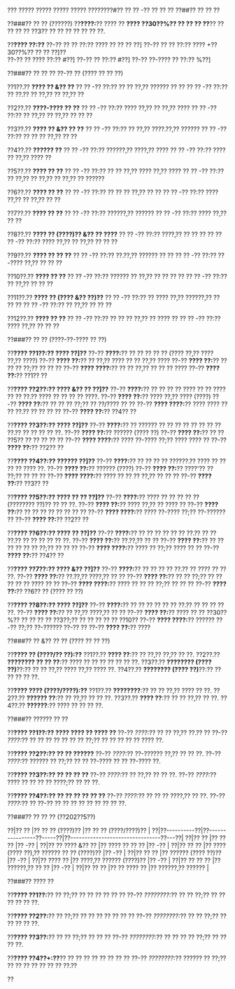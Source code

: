 ??? ????? ????? ????? ????? ????????#?? ?? ?? -?? ?? ?? ??
??##?? ?? ?? ??

??###?? ?? ?? (??????)
??**????:**?? ???? ?? **???? ??30??%?? ?? ?? ?? ??**?? ?? ?? ?? ?? ??3?? ?? ?? ?? ?? ?? ?? ??.

??**???? ??:??**
??-?? ?? ?? ??:?? ???? ?? ?? ?? ??]
??-?? ?? ?? ??:?? ???? +??30??%?? ?? ?? ??]??  
??-?? ?? ???? ??:?? #??]
??-?? ?? ??:?? #??]
??-?? ??-???? ?? ??:?? %??]

??###?? ?? ?? ?? ??-?? ?? (???? ?? ?? ??)

??1??.?? **???? ?? &?? ??**
??  ?? -?? ??:?? ?? ?? ??,?? ?????? ?? ??
??  ?? -?? ??:?? ?? ??.?? ?? ??,?? ?? ??,?? ??

??2??.?? **????-???? ?? ??**
??  ?? -?? ??:?? ???? ??,?? ?? ??,?? ????
??  ?? -?? ??:?? ?? ??,?? ?? ??,?? ?? ?? ??

??3??.?? **???? ?? &?? ?? ??**
??  ?? -?? ??:?? ?? ??,?? ????.??,?? ??????
??  ?? -?? ??:?? ?? ?? ?? ??,?? ?? ??

??4??.?? **?????? ??**
??  ?? -?? ??:?? ??????,?? ????,?? ????
??  ?? -?? ??:?? ???? ?? ??,?? ???? ??

??5??.?? **???? ?? ??**
??  ?? -?? ??:?? ?? ?? ??,?? ???? ??,?? ????
??  ?? -?? ??:?? ?? ??,?? ?? ??,?? ?? ??,?? ?? ??????

??6??.?? **???? ?? ??**
??  ?? -?? ??:?? ?? ?? ?? ??,?? ?? ??
??  ?? -?? ??:?? ???? ??,?? ?? ??,?? ?? ??

??7??.?? **???? ?? ??**
??  ?? -?? ??:?? ??????,?? ??????
??  ?? -?? ??:?? ???? ??,?? ?? ??

??8??.?? **???? ?? (????)?? &?? ?? ????**
??  ?? -?? ??:?? ????,?? ?? ?? ?? ??
??  ?? -?? ??:?? ???? ??,?? ?? ??,?? ?? ?? ??

??9??.?? **???? ?? ?? ??**
??  ?? -?? ??:?? ??.??,?? ?????? ?? ??
??  ?? -?? ??:?? ??-???? ??,?? ?? ?? ??

??10??.?? **???? ?? ??**
??   ?? -?? ??:?? ?????? ?? ??,?? ?? ?? ?? ??
??   ?? -?? ??:?? ?? ??,?? ?? ?? ??

??11??.?? **???? ?? (???? &?? ??)??**
??   ?? -?? ??:?? ?? ???? ??,?? ??????,?? ?? ?? ??
??   ?? -?? ??:?? ?? ??,?? ?? ?? ??

??12??.?? **???? ?? ??**
??   ?? -?? ??:?? ?? ?? ?? ??,?? ?? ???? ??
??   ?? -?? ??:?? ???? ??,?? ?? ?? ??

??###?? ?? ?? (????-??-???? ?? ??)

??**???? ??1??:?? ???? ??]??**
??-?? **????:**?? ?? ?? ?? ?? ?? (???? ??,?? ???? ??,?? ????)
??-?? **???? ??:**?? ?? ??,?? ???? ?? ?? ??,?? ????
??-?? **???? ??:**?? ?? ?? ?? ??;?? ?? ?? ??
??-?? **???? ????:**?? ?? ?? ??,?? ?? ?? ?? ????
??-?? **???? ??:**?? ??1?? ??

??**???? ??2??:?? ???? &?? ?? ??]??**
??-?? **????:**?? ?? ?? ?? ?? ???? ?? ?? ???? ?? ?? ??.?? ???? ?? ?? ?? ?? ????.
??-?? **???? ??:**?? ???? ??,?? ???? (????)
??-?? **???? ??:**?? ?? ?? ?? ??;?? ?? ??/???? ?? ??
??-?? **???? ????:**?? ???? ???? ?? ?? ??.?? ?? ?? ?? ??
??-?? **???? ??:**?? ??4?? ??

??**???? ??3??:?? ???? ??]??**
??-?? **????:**?? ?? ?????? ?? ?? ?? ?? ?? ?? ?? ?? ??.?? ?? ?? ?? ?? ??.
??-?? **???? ??:**?? ?????? (???? ??)
??-?? **???? ??:**?? ?? ?? ??5?? ?? ?? ?? ?? ??
??-?? **???? ????:**?? ???? ??-???? ??;?? ???? ???? ??
??-?? **???? ??:**?? ??2?? ??

??**???? ??4??:?? ?????? ??]??**
??-?? **????:**?? ?? ?? ?? ?? ??????.?? ???? ?? ?? ?? ?? ???? ??.
??-?? **???? ??:**?? ?????? (????)
??-?? **???? ??:**?? ????'?? ?? ??;?? ?? ?? ??
??-?? **???? ????:**?? ???? ?? ?? ?? ??,?? ?? ?? ??
??-?? **???? ??:**?? ??3?? ??

??**???? ??5??:?? ???? ?? ?? ??]??**
??-?? **????:**?? ???? ?? ?? ?? ?? ?? (???????? ??)?? ?? ?? ??.
??-?? **???? ??:**?? ???? ??,?? ?? ???? ??
??-?? **???? ??:**?? ?? ?? ?? ?? ?? ?? ?? ??
??-?? **???? ????:**?? ???? ??-???? ??;?? ??-?????? ??
??-?? **???? ??:**?? ??2?? ??

??**???? ??6??:?? ???? ?? ??]??**
??-?? **????:**?? ?? ?? ?? ?? ?? ?? ??.?? ?? ?? ??.?? ?? ?? ?? ?? ?? ??.
??-?? **???? ??:**?? ??.??,?? ?? ??
??-?? **???? ??:**?? ?? ?? ?? ?? ?? ?? ??;?? ?? ?? ??
??-?? **???? ????:**?? ???? ?? ??;?? ???? ?? ??
??-?? **???? ??:**?? ??4?? ??

??**???? ??7??:?? ???? &?? ??]??**
??-?? **????:**?? ?? ?? ?? ?? ??.?? ?? ???? ?? ?? ??.
??-?? **???? ??:**?? ??.??,?? ????,?? ?? ??
??-?? **???? ??:**?? ?? ?? ??;?? ?? ?? ?? ?? ?? ???? ?? ??
??-?? **???? ????:**?? ???? ?? ?? ?? ??;?? ?? ?? ??
??-?? **???? ??:**?? ??6?? ?? (???? ?? ??)

??**???? ??8??:?? ???? ??]??**
??-?? **????:**?? ?? ?? ?? ?? ?? ?? ??.?? ?? ?? ?? ?? ??.
??-?? **???? ??:**?? ?? ??,?? ????,?? ?? ??
??-?? **???? ??:**?? ???? ?? ?? ??30??%?? ?? ?? ?? ?? ??3??;?? ?? ?? ?? ?? ?? ??10??
??-?? **???? ????:**?? ?????? ??-?? ??;?? ??-?????? ??-?? ??
??-?? **???? ??:**?? ????

??###?? ?? &?? ?? ?? (???? ?? ?? ??)

??**???? ?? (????/?? ??):??**
??1??.?? **???? ??**:?? ?? ??,?? ??,?? ?? ??.
??2??.?? **???????? ?? ?? ??**:?? ???? ?? ?? ?? ?? ?? ?? ??.
??3??.?? **???????? (???? ??)**??:?? ?? ?? ??,?? ???? ??,?? ???? ??.
??4??.?? **???????? (???? ??)**??:?? ?? ?? ?? ?? ??.

??**???? ???? (????/????):??**
??1??.?? **????????**:?? ?? ?? ??,?? ???? ?? ??.
??2??.?? **?????? ??**:?? ?? ??,?? ?? ?? ??.
??3??.?? **???? ??**:?? ?? ?? ??,?? ?? ??.
??4??.?? **??????**:?? ???? ?? ?? ?? ??.

??###?? ?????? ?? ??

??**???? ??1??:?? ???? ???? ?? ???? ??**
??-?? *????:*?? ?? ?? ??,?? ??.?? ??
??-?? *????:*?? ?? ?? ?? ?? ?? ?? ?? ??;?? ?? ?? ?? ?? ?? ???? ??.

??**???? ??2??:?? ?? ?? ??????**
??-?? *????:*?? ??-?????? ??,?? ?? ?? ??.
??-?? *????:*?? ?????? ?? ??;?? ?? ?? ??-???? ?? ?? ??-???? ??.

??**???? ??3??:?? ?? ?? ?? ??**
??-?? *????:*?? ?? ??,?? ?? ?? ??.
??-?? *????:*?? ???? ?? ?? ?? ?? ????;?? ?? ?? ??.

??**???? ??4??:?? ?? ?? ?? ?? ?? ??**
??-?? *????:*?? ?? ?? ?? ????,?? ?? ??.
??-?? *????:*?? ?? ??-?? ?? ?? ?? ?? ?? ?? ?? ?? ??.

??###?? ?? ?? ?? (??202??5??)

??|?? ?? |?? ?? ?? (????)?? |?? ?? ?? (????/????)?? |
??|??----------??|??----------------??-----??|??--------------------------------??---??|
??|?? ?? |?? ?? ?? |?? -?? |
??|?? ?? ???? &?? ?? |?? ???? ?? ?? ?? |?? -?? |
??|?? ?? ?? |?? ???? (???? ??),?? ?????? ?? ?? (????)?? |?? -?? |
??|?? ?? ?? |?? ?????? (???? ??)?? |?? -?? |
??|?? ???? ?? |?? ????,?? ?????? (????)?? |?? -?? |
??|?? ?? ?? ?? |?? ??????,?? ?? ?? |?? -?? |
??|?? ?? ?? |?? ?? ???? ?? |?? ??????,?? ?????? |

??###?? ???? ??

??**???? ??1??:**?? ?? ??;?? ?? ?? ?? ?? ?? ??
??-?? *????????:*?? ?? ?? ??;?? ?? ?? ?? ?? ?? ??.

??**???? ??2??:**?? ?? ??;?? ?? ?? ?? ?? ?? ?? ??
??-?? *????????:*?? ?? ?? ??;?? ?? ?? ?? ?? ??.

??**???? ??3??:**?? ?? ?? ??;?? ?? ?? ??
??-?? *????????:*?? ?? ?? ?? ?? ??;?? ?? ?? ?? ??.

??**???? ??4??+:??**?? ?? ?? ?? ?? ?? ?? ?? ??
??-?? *????????:*?? ?????? ?? ??;?? ?? ?? ?? ?? ?? ?? ?? ??.??

??